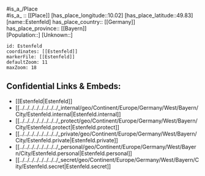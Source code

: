 ﻿---
location: [49.83,10.02] 
mapzoom: [7,12] 
mapmarker: city 
type: City
tags:
- geo/City


SpocWebEntityId: 30078
isDeleted: false
confidential: public

---
#is_a_/Place  
#is_a_ :: [[Place]] 
[has_place_longitude::10.02] 
[has_place_latitude::49.83] 
[name::Estenfeld] 
has_place_country:: [[Germany]]  
has_place_province:: [[Bayern]]  
[Population::] 
[Unknown::] 


```leaflet
id: Estenfeld
coordinates: [[Estenfeld]] 
markerFile: [[Estenfeld]] 
defaultZoom: 11 
maxZoom: 18
```


## Confidential Links & Embeds: 
- [[Estenfeld|Estenfeld]]  
- [[../../../../../../../../_internal/geo/Continent/Europe/Germany/West/Bayern/City/Estenfeld.internal|Estenfeld.internal]] 
- [[../../../../../../../../_protect/geo/Continent/Europe/Germany/West/Bayern/City/Estenfeld.protect|Estenfeld.protect]] 
- [[../../../../../../../../_private/geo/Continent/Europe/Germany/West/Bayern/City/Estenfeld.private|Estenfeld.private]] 
- [[../../../../../../../../_personal/geo/Continent/Europe/Germany/West/Bayern/City/Estenfeld.personal|Estenfeld.personal]] 
- [[../../../../../../../../_secret/geo/Continent/Europe/Germany/West/Bayern/City/Estenfeld.secret|Estenfeld.secret]] 
